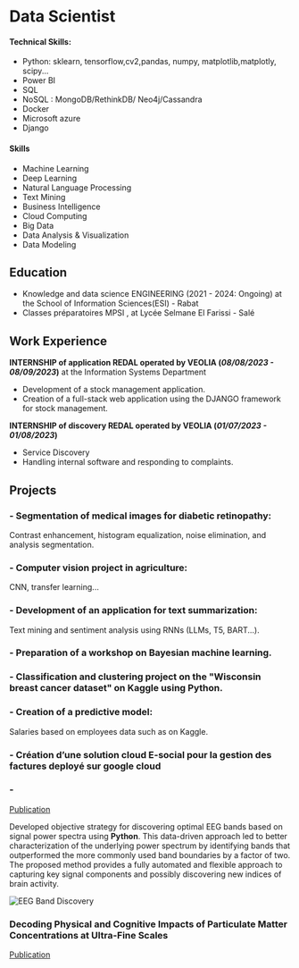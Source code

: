# Data Scientist

#### Technical Skills: 
- Python: sklearn, tensorflow,cv2,pandas, numpy, matplotlib,matplotly, scipy...
- Power BI
- SQL
- NoSQL : MongoDB/RethinkDB/ Neo4j/Cassandra
- Docker 
- Microsoft azure 
- Django

#### Skills
- Machine Learning
- Deep Learning
- Natural Language Processing
- Text Mining
- Business Intelligence
- Cloud Computing
- Big Data
- Data Analysis & Visualization
- Data Modeling

## Education
- Knowledge and data science ENGINEERING (2021 - 2024: Ongoing) at the School of Information Sciences(ESI) - Rabat
- Classes préparatoires MPSI , at Lycée Selmane El Farissi - Salé

## Work Experience
**INTERNSHIP of application REDAL operated by VEOLIA  (_08/08/2023 - 08/09/2023_)** at the Information Systems Department
- Development of a stock management application.
- Creation of a full-stack web application using the DJANGO framework for stock management.

**INTERNSHIP of discovery REDAL operated by VEOLIA  (_01/07/2023 - 01/08/2023_)**
- Service Discovery
- Handling internal software and responding to complaints.

## Projects
### - Segmentation of medical images for diabetic retinopathy:
Contrast enhancement, histogram equalization, noise elimination, and analysis segmentation.

### - Computer vision project in agriculture: 
CNN, transfer learning...

### - Development of an application for text summarization:
Text mining and sentiment analysis using RNNs (LLMs, T5, BART...).

### - Preparation of a workshop on Bayesian machine learning.

### - Classification and clustering project on the "Wisconsin breast cancer dataset" on Kaggle using Python.

### - Creation of a predictive model:
Salaries based on employees data such as  on Kaggle.

### - Création d’une solution cloud E-social pour la gestion des factures deployé sur google cloud

### - 
[Publication](https://www.mdpi.com/1424-8220/22/8/3048)

Developed objective strategy for discovering optimal EEG bands based on signal power spectra using **Python**. This data-driven approach led to better characterization of the underlying power spectrum by identifying bands that outperformed the more commonly used band boundaries by a factor of two. The proposed method provides a fully automated and flexible approach to capturing key signal components and possibly discovering new indices of brain activity.

![EEG Band Discovery](/assets/img/eeg_band_discovery.jpeg)

### Decoding Physical and Cognitive Impacts of Particulate Matter Concentrations at Ultra-Fine Scales
[Publication](https://www.mdpi.com/1424-8220/22/11/4240)
